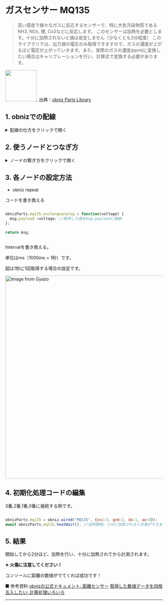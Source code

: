 # ガスセンサー MQ135

> 高い感度で様々なガスに反応するセンサーで、特に大気汚染物質であるNH3, NOx, 煙, Co2などに反応します。
> このセンサーは加熱を必要とします。十分に加熱されないと値は安定しません（少なくとも2分程度）
> このライブラリでは、出力値の電圧のみ取得できますので、ガスの濃度が上がるほど電圧が上がっていきます。また、実際のガスの濃度(ppm)に変換したい場合はキャリブレーションを行い、計算式で変換する必要があります。


<img src="https://docs.obniz.com/ja/sdk/parts/MQ135/image.jpg" width="100">, 出典：[obniz Parts Library](https://docs.obniz.com/ja/sdk/parts/MQ135/README.md)



## 1. obnizでの配線

<details><summary>配線の仕方をクリックで開く</summary>

<a href="https://gyazo.com/1bb0746a755d99f23d844733a95ef9ed"><img src="https://i.gyazo.com/1bb0746a755d99f23d844733a95ef9ed.jpg" alt="Image from Gyazo" width="708"/></a>

**★ 極性(+ -)があるため、接続に間違えがないか注意**


| 電子パーツの脚         | obnizピン         |
|--------------|---------------|
|  vcc |  obnizの3番    |
|  gnd  |   obnizの2番   |
|  do  |   obnizの1番   |
|  ao  |   obnizの0番   |

</details>

## 2. 使うノードとつなぎ方

<details><summary>ノードの繋ぎ方をクリックで開く</summary>
- obniz repeat
- dedbug

<a href="https://gyazo.com/f12a5b25d4c360c7e545ededed17019e"><img src="https://i.gyazo.com/f12a5b25d4c360c7e545ededed17019e.png" alt="Image from Gyazo" width="520"/></a>

</details>

## 3. 各ノードの設定方法

- obniz repeat

コードを書き換える

```javascript

obnizParts.mq135.onchangeanalog = function(voltage) {
  msg.payload =voltage; //取得した値をmsg.payloadに格納
};

return msg;



```

Intervalを書き換える。

単位はms（1000ms = 1秒）です。

図は1秒に1回取得する場合の設定です。

<a href="https://gyazo.com/8604f33b379baf4a666be0ab85ffdb16"><img src="https://i.gyazo.com/8604f33b379baf4a666be0ab85ffdb16.png" alt="Image from Gyazo" width="648"/></a>


## 4. 初期化処理コードの編集

3番,2番,1番,0番に接続する例です。

```javascript

obnizParts.mq135 = obniz.wired("MQ135", {vcc:3, gnd:2, do:1, ao:0});
await obnizParts.mq135.heatWait(); //加熱開始。十分に加熱されると計測ができます。

```


## 5. 結果

開始してから2分ほど、加熱を行い、十分に加熱されてから計測されます。

**※ 火傷に注意してください！**



コンソールに距離の数値がでてくれば成功です！


■ 参考資料
[obnizの公式ドキュメント: 距離センサー](https://docs.obniz.com/ja/guides/obniz-starter-kit/use-parts/distance)
[取得した数値データを四捨五入したい: 計算処理いろいろ](./math-data.md)



---
